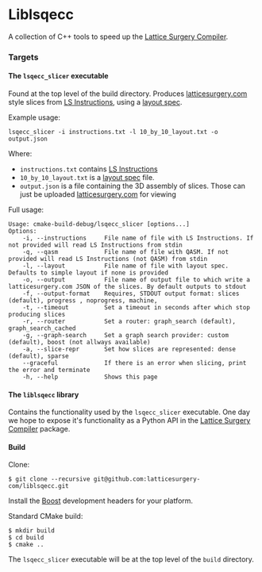 # Liblsqecc

A collection of C++ tools to speed up the [Lattice Surgery Compiler](https://github.com/latticesurgery-com/lattice-surgery-compiler).

### Targets
#### The `lsqecc_slicer` executable

Found at the top level of the build directory. Produces [latticesurgery.com](https://latticesurgery.com) style slices from [LS Instructions](https://github.com/latticesurgery-com/lattice-surgery-compiler/issues/246), using a [layout spec](https://github.com/latticesurgery-com/lattice-surgery-compiler/issues/250).
 
Example usage: 

```shell
lsqecc_slicer -i instructions.txt -l 10_by_10_layout.txt -o output.json
```
Where:
 * `instructions.txt` contains [LS Instructions](https://github.com/latticesurgery-com/lattice-surgery-compiler/issues/246)
 * `10_by_10_layout.txt` is a [layout spec](https://github.com/latticesurgery-com/lattice-surgery-compiler/issues/250) file.
 * `output.json` is a file containing the 3D assembly of slices. Those can just be uploaded [latticesurgery.com](https://latticesurgery.com) for viewing

Full usage:
```
Usage: cmake-build-debug/lsqecc_slicer [options...]
Options:
    -i, --instructions     File name of file with LS Instructions. If not provided will read LS Instructions from stdin
    -q, --qasm             File name of file with QASM. If not provided will read LS Instructions (not QASM) from stdin
    -l, --layout           File name of file with layout spec. Defaults to simple layout if none is provided
    -o, --output           File name of output file to which write a latticesurgery.com JSON of the slices. By default outputs to stdout
    -f, --output-format    Requires, STDOUT output format: slices (default), progress , noprogress, machine,
    -t, --timeout          Set a timeout in seconds after which stop producing slices
    -r, --router           Set a router: graph_search (default), graph_search_cached
    -g, --graph-search     Set a graph search provider: custom (default), boost (not allways available)
    -a, --slice-repr       Set how slices are represented: dense (default), sparse
    --graceful             If there is an error when slicing, print the error and terminate
    -h, --help             Shows this page   
```

#### The `liblsqecc` library

Contains the functionality used by the `lsqecc_slicer` executable. One day we hope to expose it's functionality as a Python API in the [Lattice Surgery Compiler](https://github.com/latticesurgery-com/lattice-surgery-compiler) package.

#### Build
Clone:
```shell
$ git clone --recursive git@github.com:latticesurgery-com/liblsqecc.git 
```

Install the [Boost](https://www.boost.org/) development headers for your platform.

Standard CMake build:
```shell
$ mkdir build
$ cd build
$ cmake ..
```

The `lsqecc_slicer` executable will be at the top level of the `build` directory.


###